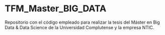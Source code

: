 # TFM_Master_BIG_DATA
Repositorio con el código empleado para realizar la tesis del Máster en Big Data &amp; Data Science de la Universidad Complutense y la empresa NTIC.
